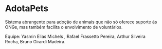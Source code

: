 # AdotaPets

Sistema abrangente para adoção de animais que não só oferece suporte às ONGs, mas também facilita o envolvimento de voluntários.

Equipe: Yasmin Elias Michels , Rafael Frassetto Pereira, Arthur Silveira Rocha, Bruno Girardi Madeira.
